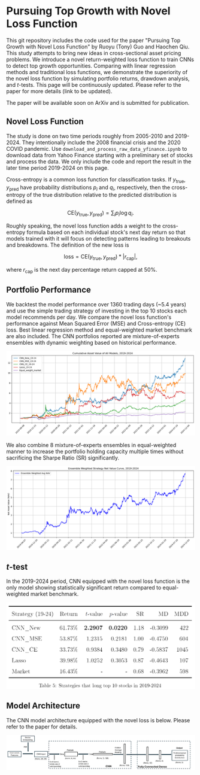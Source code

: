 # Pursuing Top Growth with Novel Loss Function

This git repository includes the code used for the paper "Pursuing Top Growth with Novel Loss Function" by Ruoyu (Tony) Guo and Haochen Qiu. This study attempts to bring new ideas in cross-sectional asset pricing problems. We introduce a novel return-weighted loss function to train CNNs to detect top growth opportunities. Comparing with linear regression methods and traditional loss functions, we demonstrate the superiority of the novel loss function by simulating portfolio returns, drawdown analysis, and $t$-tests. This page will be continuously updated. Please refer to the paper for more details (link to be updated).

The paper will be available soon on ArXiv and is submitted for publication.

## Novel Loss Function

The study is done on two time periods roughly from 2005-2010 and 2019-2024. They intentionally include the 2008 financial crisis and the 2020 COVID pandemic. Use `download_and_process_raw_data_yfinance.ipynb` to download data from Yahoo Finance starting with a preliminary set of stocks and process the data. We only include the code and report the result in the later time period 2019-2024 on this page. 

Cross-entropy is a common loss function for classification tasks. If $y_{\text{true}}, y_{\text{pred}}$ have probability distributions $p_i$ and $q_i$, respectively, then the cross-entropy of the true distribution relative to the predicted distribution is defined as 

$$\text{CE}(y_{\text{true}}, y_{\text{pred}}) =  \sum_i p_i \log q_i.$$

Roughly speaking, the novel loss function adds a weight to the cross-entropy formula based on each individual stock's next day return so that models trained with it will focus on detecting patterns leading to breakouts and breakdowns. The definition of the new loss is 

$$\mathrm{loss} = \mathrm{CE}(y_{\text{true}}, y_{\text{pred}}) * |r_{\text{cap}}|,$$

where $r_{\text{cap}}$ is the next day percentage return capped at 50%.

## Portfolio Performance

We backtest the model performance over 1360 trading days (~5.4 years) and use the simple trading strategy of investing in the top 10 stocks each model recommends per day. We compare the novel loss function's performance against Mean Squared Error (MSE) and Cross-entropy (CE) loss. Best linear regression method and equal-weighted market benchmark are also included. The CNN portfolios reported are mixture-of-experts ensembles with dynamic weighting based on historical performance.

![portfolio return of all models](/images/Cumulative_Asset_Value_of_All_Models_2019-2024.png)

We also combine 8 mixture-of-experts ensembles in equal-weighted manner to increase the portfolio holding capacity multiple times without sacrificing the Sharpe Ratio (SR) significantly.

![portfolio of combining mixture-of-experts](images/NAV_19-24.png)

## $t$-test
In the 2019-2024 period, CNN equipped with the novel loss function is the only model showing statistically significant return compared to equal-weighted market benchmark.

![t-test table](images/t-test-table.png)

## Model Architecture
The CNN model architecture equipped with the novel loss is below. Please refer to the paper for details.

![CNN architecture](images/CNN_architecture.png)